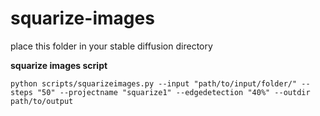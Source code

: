 # squarize-images

place this folder in your stable diffusion directory

**squarize images script**

```
python scripts/squarizeimages.py --input "path/to/input/folder/" --steps "50" --projectname "squarize1" --edgedetection "40%" --outdir path/to/output
```
